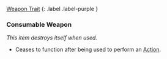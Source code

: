 
[Weapon Trait](Game/Core/Weapon-Traits)
{: .label .label-purple }

### Consumable Weapon
*This item destroys itself when used.*
* Ceases to function after being used to perform an [Action](Game/Core/Terminology#Action).